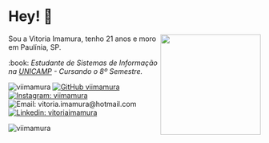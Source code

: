 # Hey! 👋

<img align="right" src="https://static.wikia.nocookie.net/mudae/images/9/92/Bongo_Cat19.gif/revision/latest?cb=20191021084237" width="200">
<p> Sou a Vitoria Imamura, tenho 21 anos e moro em Paulínia, SP. </p>
<p>:book: <em> Estudante de Sistemas de Informação na <a href="https://www.unicamp.br/unicamp/">UNICAMP</a> - Cursando o 8º Semestre. </em> </p>

<img src="https://komarev.com/ghpvc/?username=viimamura&label=Profile%20views&color=0e75b6&style=flat" alt="viimamura" /> [![GitHub viimamura](https://img.shields.io/github/followers/viimamura?label=follow&style=social)](https://github.com/viimamura) [![Instagram: viimamura](https://img.shields.io/badge/-viimamura-purple?style=flat-square&logo=Instagram&logoColor=white&link=https://www.instagram.com/viimamura/)](https://www.instagram.com/viimamura/) ![Email: vitoria.imamura@hotmail.com](https://img.shields.io/badge/-vitoria.imamura@hotmail.com-grey?style=flat-square&logo=Microsoft-Outlook&logoColor=white/) [![Linkedin: vitoriaimamura](https://img.shields.io/badge/-vitoriaimamura-blue?style=flat-square&logo=Linkedin&logoColor=white&link=https://www.linkedin.com/in/vitoriaimamura/)](https://www.linkedin.com/in/vitoriaimamura/)

<img src="https://github-readme-stats.vercel.app/api/top-langs?username=viimamura&show_icons=true&locale=en&layout=compact" alt="viimamura" />
